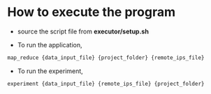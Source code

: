  # How to execute the program

- source the script file from **executor/setup.sh**

- To run the application,
```bash
map_reduce {data_input_file} {project_folder} {remote_ips_file}
```
- To run the experiment,
```bash
experiment {data_input_file} {remote_ips_file} {project_folder}
```